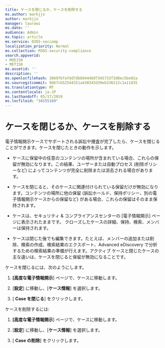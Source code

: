 ```yaml
---
title: ケースを閉じるか、ケースを削除する
ms.author: markjjo
author: markjjo
manager: laurawi
ms.date: ''
audience: Admin
ms.topic: article
ms.service: O365-seccomp
localization_priority: Normal
ms.collection: M365-security-compliance
search.appverid:
- MOE150
- MET150
ms.assetid: ''
description: ''
ms.openlocfilehash: 30697bfafdd7db69444b97345733f3d8ec5be92a
ms.sourcegitcommit: 9d67cb52544321a430343d39eb336112c1a11d35
ms.translationtype: MT
ms.contentlocale: ja-JP
ms.lasthandoff: 05/17/2019
ms.locfileid: "34155169"
---
```

# <a name="close-or-delete-a-case"></a>ケースを閉じるか、ケースを削除する

電子情報開示ケースでサポートされる訴訟や捜査が完了したら、ケースを閉じることができます。ケースを閉じたときの動作を示します。

- ケースに保留中の任意のコンテンツの場所が含まれている場合、これらの保留が無効になります。この結果、ユーザーまたは自動プロセス (削除ポリシーなど) によってコンテンツが完全に削除または消去される場合があります。  

- ケースを閉じると、そのケースに関連付けられている保留だけが無効になります。コンテンツの場所に他の保留 (訴訟ホールド、保持ポリシー、別の電子情報開示ケースからの保留など) がある場合、これらの保留はそのまま保持されます。

- ケースは、セキュリティ & コンプライアンスセンターの [電子情報開示] ページに表示されたままです。 クローズしたケースの詳細、保持、検索、メンバーは保持されます。

- ケースは閉じた後でも編集できます。たとえば、メンバーの追加または削除、検索の作成、検索結果のエクスポート、Advanced eDiscovery で分析するための検索結果の準備が行えます。アクティブ ケースと閉じたケースの主な違いは、ケースを閉じると保留が無効になることです。

ケースを閉じるには、次のようにします。

1. **[高度な電子情報開示**] ページで、ケースに移動します。

2. [**設定**] に移動し、[**ケース情報**] を選択します。 

3. [ **Case を閉じる**] をクリックします。 

ケースを削除するには:

1. **[高度な電子情報開示**] ページで、ケースに移動します。

2. [**設定**] に移動し、[**ケース情報**] を選択します。 

3. [ **Case の削除**] をクリックします。 
